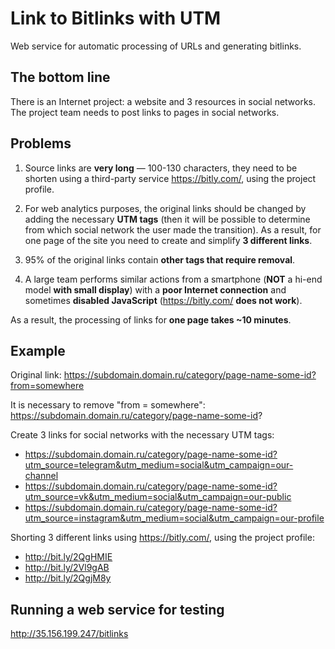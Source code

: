 # Link to Bitlinks with UTM

Web service for automatic processing of URLs and generating bitlinks.

## The bottom line
There is an Internet project: a website and 3 resources in social networks.
The project team needs to post links to pages in social networks.

## Problems
1. Source links are **very long** — 100-130 characters, they need to be shorten using a third-party service https://bitly.com/, using the project profile.

2. For web analytics purposes, the original links should be changed by adding the necessary **UTM tags** (then it will be possible to determine from which social network the user made the transition).
As a result, for one page of the site you need to create and simplify **3 different links**.

3. 95% of the original links contain **other tags that require removal**.

4. A large team performs similar actions from a smartphone (**NOT** a hi-end model **with small display**) with a **poor Internet connection** and sometimes **disabled JavaScript** (https://bitly.com/ **does not work**).

As a result, the processing of links for **one page takes ~10 minutes**.

## Example
Original link: https://subdomain.domain.ru/category/page-name-some-id?from=somewhere

It is necessary to remove "from = somewhere": https://subdomain.domain.ru/category/page-name-some-id?

Create 3 links for social networks with the necessary UTM tags:
* https://subdomain.domain.ru/category/page-name-some-id?utm_source=telegram&utm_medium=social&utm_campaign=our-channel
* https://subdomain.domain.ru/category/page-name-some-id?utm_source=vk&utm_medium=social&utm_campaign=our-public
* https://subdomain.domain.ru/category/page-name-some-id?utm_source=instagram&utm_medium=social&utm_campaign=our-profile

Shorting 3 different links using https://bitly.com/, using the project profile:
* http://bit.ly/2QgHMIE
* http://bit.ly/2Vl9gAB
* http://bit.ly/2QgjM8y


## Running a web service for testing
http://35.156.199.247/bitlinks